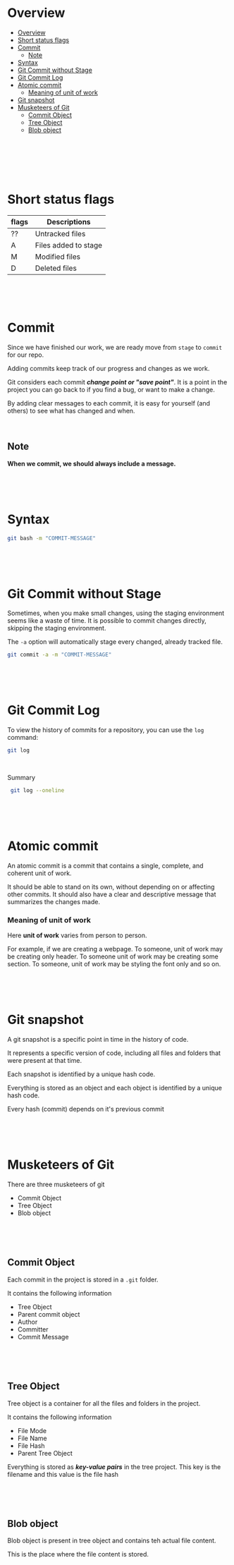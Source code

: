 # Overview

- [Overview](#overview)
- [Short status flags](#short-status-flags)
- [Commit](#commit)
  - [Note](#note)
- [Syntax](#syntax)
- [Git Commit without Stage](#git-commit-without-stage)
- [Git Commit Log](#git-commit-log)
- [Atomic commit](#atomic-commit)
    - [Meaning of unit of work](#meaning-of-unit-of-work)
- [Git snapshot](#git-snapshot)
- [Musketeers of Git](#musketeers-of-git)
  - [Commit Object](#commit-object)
  - [Tree Object](#tree-object)
  - [Blob object](#blob-object)

&nbsp;

&nbsp;

&nbsp;

# Short status flags

| flags | Descriptions         |
| ----- | -------------------- |
| ??    | Untracked files      |
| A     | Files added to stage |
| M     | Modified files       |
| D     | Deleted files        |

&nbsp;

&nbsp;

# Commit

Since we have finished our work, we are ready move from `stage` to `commit` for our repo.

Adding commits keep track of our progress and changes as we work.

Git considers each commit **_change point or "save point"_**. It is
a point in the project you can go back to if you find a bug, or want to make a change.

By adding clear messages to each commit, it is easy for yourself (and others) to see what has changed and when.

&nbsp;

## Note

**When we commit, we should always include a message.**

&nbsp;

&nbsp;

# Syntax

```bash
git bash -m "COMMIT-MESSAGE"
```

&nbsp;

&nbsp;

# Git Commit without Stage

Sometimes, when you make small changes, using the staging environment seems like a waste of time. It is possible to commit changes directly, skipping the staging environment.

The `-a` option will automatically stage every changed, already tracked file.

```bash
git commit -a -m "COMMIT-MESSAGE"
```

&nbsp;

&nbsp;

# Git Commit Log

To view the history of commits for a repository, you can use the `log` command:

```bash
git log
```

&nbsp;

Summary

```bash
 git log --oneline
```

&nbsp;

&nbsp;

# Atomic commit

An atomic commit is a commit that contains a single, complete, and coherent unit of work.

It should be able to stand on its own, without depending on or affecting other commits. It should also have a clear and descriptive message that summarizes the changes made.

### Meaning of unit of work

Here **unit of work** varies from person to person.

For example, if we are creating a webpage. To someone, unit of work may be creating only header. To someone unit of work may be creating some section. To someone, unit of work may be styling the font only and so on.

&nbsp;

&nbsp;

# Git snapshot

A git snapshot is a specific point in time in the history of code.

It represents a specific version of code, including all files and folders that were present at that time.

Each snapshot is identified by a unique hash code.

Everything is stored as an object and each object is identified by a unique hash code.

Every hash (commit) depends on it's previous commit

&nbsp;

&nbsp;

# Musketeers of Git

There are three musketeers of git

- Commit Object
- Tree Object
- Blob object

&nbsp;

&nbsp;

## Commit Object

Each commit in the project is stored in a `.git` folder.

It contains the following information

- Tree Object
- Parent commit object
- Author
- Committer
- Commit Message

&nbsp;

&nbsp;

## Tree Object

Tree object is a container for all the files and folders in the project.

It contains the following information

- File Mode
- File Name
- File Hash
- Parent Tree Object

Everything is stored as **_key-value pairs_** in the tree project. This key is the filename and this value is the file hash

&nbsp;

&nbsp;

## Blob object

Blob object is present in tree object and contains teh actual file content.

This is the place where the file content is stored.

&nbsp;

&nbsp;

&nbsp;

&nbsp;

&nbsp;

&nbsp;

&nbsp;

&nbsp;

&nbsp;

&nbsp;

&nbsp;
